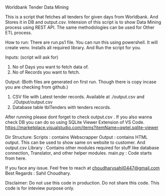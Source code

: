 
Worldbank Tender Data Mining

This is a script that fetches all tenders for given days from Worldbank. And Stores it in DB and output.csv.
Intension of this script is to show Data Mining process using REST API. The same methodologies can be used for Other ETL process.


How to run:
There are run.ps1 file. You can run this using powershell.
It will create venv.
Installs all required library.
And Run the script for you.

Inputs: (script will ask for)
1. No of Days you want to fetch data of.
2. No of Records you want to fetch.

Output: (Both files are generated on first run. Though there is copy incase you are checking from github.)
1. CSV file with Latest tender records. Available at ./output.csv and ./Output/output.csv
2. Database table tblTenders with tenders records. 

After running please dont forget to check output.csv . 
If you also wanna check DB you can do so using SQLite Viewer Extension of VS Code.
https://marketplace.visualstudio.com/items?itemName=qwtel.sqlite-viewer


Dir Structure:
Scripts : contains Webscrapper 
Output : contains HTML output. This can be used to show same on website to customer. And output.csv
Library : Contains other modules required for stuff like database connection, Translator, and other helper modules.
main.py : Code starts from here.

If you face any issue. Feel free to reach at choudharysahil0447@gmail.com
Best Regards : Sahil Choudhary.


Disclaimer:
Do not use this code in production.
Do not share this code. This code is for inteview purpose only.